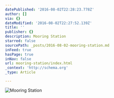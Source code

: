 ```yaml
---
datePublished: '2016-08-02T22:28:23.778Z'
author: []
via: {}
dateModified: '2016-08-02T22:27:52.139Z'
title: ''
publisher: {}
description: Mooring Station
starred: false
sourcePath: _posts/2016-08-02-mooring-station.md
inFeed: true
hasPage: true
inNav: false
url: mooring-station/index.html
_context: 'http://schema.org'
_type: Article

---
```

![Mooring Station](https://the-grid-user-content.s3-us-west-2.amazonaws.com/11b7d451-dc3f-43c1-801c-553fee9a0171.jpg)
